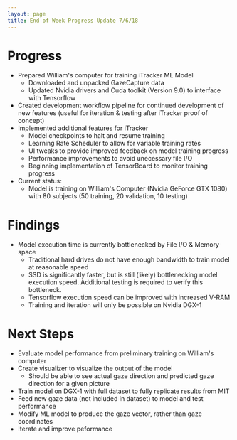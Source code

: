 ```yaml
---
layout: page
title: End of Week Progress Update 7/6/18
---
```


# Progress
* Prepared William's computer for training iTracker ML Model
  * Downloaded and unpacked GazeCapture data
  * Updated Nvidia drivers and Cuda toolkit (Version 9.0) to interface with Tensorflow
* Created development workflow pipeline for continued development of new features (useful for iteration & testing after iTracker proof of concept)
* Implemented additional features for iTracker
  * Model checkpoints to halt and resume training
  * Learning Rate Scheduler to allow for variable training rates
  * UI tweaks to provide improved feedback on model training progress
  * Performance improvements to avoid unecessary file I/O
  * Beginning implementation of TensorBoard to monitor training progress
* Current status:
  * Model is training on William's Computer (Nvidia GeForce GTX 1080) with 80 subjects (50 training, 20 validation, 10 testing) 
# Findings
  * Model execution time is currently bottlenecked by File I/O & Memory space
    * Traditional hard drives do not have enough bandwidth to train model at reasonable speed
    * SSD is significantly faster, but is still (likely) bottlenecking model execution speed. Additional testing is required to verify this bottleneck.
    * Tensorflow execution speed can be improved with increased V-RAM
    * Training and iteration will only be possible on Nvidia DGX-1
    
# Next Steps
* Evaluate model performance from preliminary training on William's computer
* Create visualizer to visualize the output of the model
  * Should be able to see actual gaze direction and predicted gaze direction for a given picture
* Train model on DGX-1 with full dataset to fully replicate results from MIT
* Feed new gaze data (not included in dataset) to model and test performance
* Modify ML model to produce the gaze vector, rather than gaze coordinates
* Iterate and improve peformance
